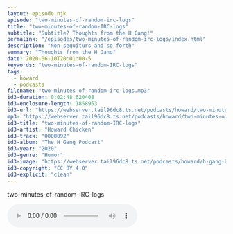 ```yaml
---
layout: episode.njk
episode: "two-minutes-of-random-irc-logs"
title: "two-minutes-of-random-IRC-logs"
subtitle: "Subtitle? Thoughts from the H Gang!"
permalink: "/episodes/two-minutes-of-random-irc-logs/index.html"
description: "Non-sequiturs and so forth"
summary: "Thoughts from the H Gang"
date: 2020-06-10T20:01:00-5
keywords: "two-minutes-of-random-IRC-logs"
tags:
  - howard
  - podcasts
filename: "two-minutes-of-random-irc-logs.mp3"
id3-duration: 0:02:48.620408
id3-enclosure-length: 1858953
id3-url: "https://webserver.tail96dc8.ts.net/podcasts/howard/two-minutes-of-random-irc-logs.mp3"
mp3: "https://webserver.tail96dc8.ts.net/podcasts/howard/two-minutes-of-random-irc-logs.mp3"
id3-title: "two-minutes-of-random-IRC-logs"
id3-artist: "Howard Chicken"
id3-track: "0000092"
id3-album: "The H Gang Podcast"
id3-year: "2020"
id3-genre: "Humor"
id3-image: "https://webserver.tail96dc8.ts.net/podcasts/howard/h-gang-bold.jpg"
id3-copyright: "CC BY 4.0"
id3-explicit: "clean"
---
```

two-minutes-of-random-IRC-logs

<audio controls>
  <source src="https://webserver.tail96dc8.ts.net/podcasts/howard/two-minutes-of-random-irc-logs.mp3">
</audio>
